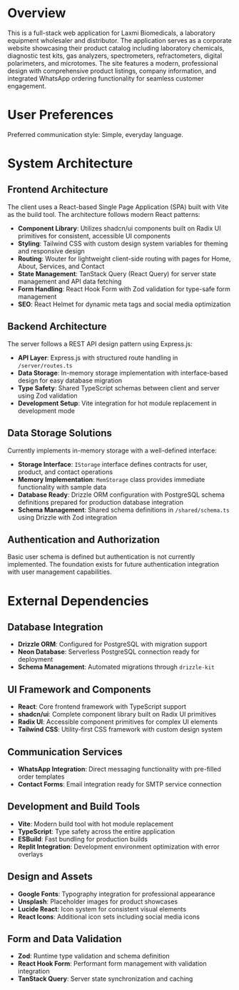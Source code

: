 # Overview

This is a full-stack web application for Laxmi Biomedicals, a laboratory equipment wholesaler and distributor. The application serves as a corporate website showcasing their product catalog including laboratory chemicals, diagnostic test kits, gas analyzers, spectrometers, refractometers, digital polarimeters, and microtomes. The site features a modern, professional design with comprehensive product listings, company information, and integrated WhatsApp ordering functionality for seamless customer engagement.

# User Preferences

Preferred communication style: Simple, everyday language.

# System Architecture

## Frontend Architecture
The client uses a React-based Single Page Application (SPA) built with Vite as the build tool. The architecture follows modern React patterns:

- **Component Library**: Utilizes shadcn/ui components built on Radix UI primitives for consistent, accessible UI components
- **Styling**: Tailwind CSS with custom design system variables for theming and responsive design
- **Routing**: Wouter for lightweight client-side routing with pages for Home, About, Services, and Contact
- **State Management**: TanStack Query (React Query) for server state management and API data fetching
- **Form Handling**: React Hook Form with Zod validation for type-safe form management
- **SEO**: React Helmet for dynamic meta tags and social media optimization

## Backend Architecture
The server follows a REST API design pattern using Express.js:

- **API Layer**: Express.js with structured route handling in `/server/routes.ts`
- **Data Storage**: In-memory storage implementation with interface-based design for easy database migration
- **Type Safety**: Shared TypeScript schemas between client and server using Zod validation
- **Development Setup**: Vite integration for hot module replacement in development mode

## Data Storage Solutions
Currently implements in-memory storage with a well-defined interface:

- **Storage Interface**: `IStorage` interface defines contracts for user, product, and contact operations
- **Memory Implementation**: `MemStorage` class provides immediate functionality with sample data
- **Database Ready**: Drizzle ORM configuration with PostgreSQL schema definitions prepared for production database integration
- **Schema Management**: Shared schema definitions in `/shared/schema.ts` using Drizzle with Zod integration

## Authentication and Authorization
Basic user schema is defined but authentication is not currently implemented. The foundation exists for future authentication integration with user management capabilities.

# External Dependencies

## Database Integration
- **Drizzle ORM**: Configured for PostgreSQL with migration support
- **Neon Database**: Serverless PostgreSQL connection ready for deployment
- **Schema Management**: Automated migrations through `drizzle-kit`

## UI Framework and Components
- **React**: Core frontend framework with TypeScript support
- **shadcn/ui**: Complete component library built on Radix UI primitives
- **Radix UI**: Accessible component primitives for complex UI elements
- **Tailwind CSS**: Utility-first CSS framework with custom design system

## Communication Services
- **WhatsApp Integration**: Direct messaging functionality with pre-filled order templates
- **Contact Forms**: Email integration ready for SMTP service connection

## Development and Build Tools
- **Vite**: Modern build tool with hot module replacement
- **TypeScript**: Type safety across the entire application
- **ESBuild**: Fast bundling for production builds
- **Replit Integration**: Development environment optimization with error overlays

## Design and Assets
- **Google Fonts**: Typography integration for professional appearance
- **Unsplash**: Placeholder images for product showcases
- **Lucide React**: Icon system for consistent visual elements
- **React Icons**: Additional icon sets including social media icons

## Form and Data Validation
- **Zod**: Runtime type validation and schema definition
- **React Hook Form**: Performant form management with validation integration
- **TanStack Query**: Server state synchronization and caching